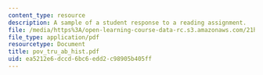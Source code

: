 ```yaml
---
content_type: resource
description: A sample of a student response to a reading assignment.
file: /media/https%3A/open-learning-course-data-rc.s3.amazonaws.com/21h-931-seminar-in-historical-methods-spring-2004/ea5212e6dccd6bc6edd2c98905b405ff_pov_tru_ab_hist.pdf
file_type: application/pdf
resourcetype: Document
title: pov_tru_ab_hist.pdf
uid: ea5212e6-dccd-6bc6-edd2-c98905b405ff
---
```

